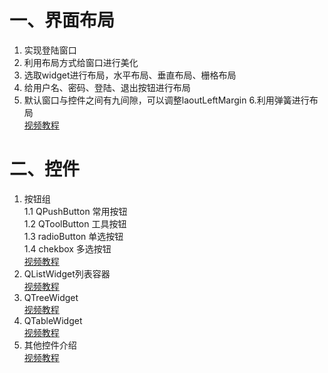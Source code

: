# 一、界面布局
1. 实现登陆窗口
2. 利用布局方式给窗口进行美化
3. 选取widget进行布局，水平布局、垂直布局、栅格布局
4. 给用户名、密码、登陆、退出按钮进行布局
5. 默认窗口与控件之间有九间隙，可以调整laoutLeftMargin
6.利用弹簧进行布局
<br>[视频教程](https://www.bilibili.com/video/BV1g4411H78N?p=23)
# 二、控件
1. 按钮组
<br>1.1 QPushButton 常用按钮
<br>1.2 QToolButton 工具按钮
<br>1.3 radioButton 单选按钮
<br>1.4 chekbox 多选按钮
<br>[视频教程](https://www.bilibili.com/video/BV1g4411H78N?p=24)
2. QListWidget列表容器
<br>[视频教程](https://www.bilibili.com/video/BV1g4411H78N?p=25)
3. QTreeWidget
<br>[视频教程](https://www.bilibili.com/video/BV1g4411H78N?p=26)
4. QTableWidget
<br>[视频教程](https://www.bilibili.com/video/BV1g4411H78N?p=27)
5. 其他控件介绍
<br>[视频教程](https://www.bilibili.com/video/BV1g4411H78N?p=28)

